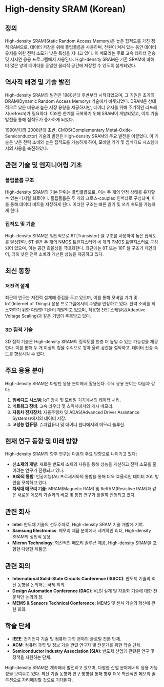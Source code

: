 # High-density SRAM (Korean)

## 정의

High-density SRAM(Static Random Access Memory)은 높은 집적도를 가진 정적 RAM으로, 데이터 저장을 위해 플립플롭을 사용하며, 전원이 켜져 있는 동안 데이터 유지를 위한 전력 소모가 낮은 특성을 지니고 있다. 이 메모리는 주로 고속 데이터 전송 및 저지연 응용 프로그램에서 사용된다. High-density SRAM은 기존 SRAM에 비해 더 많은 양의 데이터를 동일한 물리적 공간에 저장할 수 있도록 설계되었다.

## 역사적 배경 및 기술 발전

High-density SRAM의 발전은 1980년대 후반부터 시작되었으며, 그 기원은 초기의 DRAM(Dynamic Random Access Memory) 기술에서 비롯되었다. DRAM은 상대적으로 낮은 비용과 높은 저장 용량을 제공하지만, 데이터 유지를 위해 주기적인 리프레시(refresh)가 필요하다. 이러한 한계를 극복하기 위해 SRAM이 개발되었고, 이후 기술 발전을 통해 집적도가 증가하게 되었다.

1990년대와 2000년대 초반, CMOS(Complementary Metal-Oxide-Semiconductor) 기술의 발전은 High-density SRAM의 주요 발전을 이끌었다. 이 기술은 낮은 전력 소비와 높은 집적도를 가능하게 하여, 모바일 기기 및 임베디드 시스템에서의 사용을 촉진하였다.

## 관련 기술 및 엔지니어링 기초

### 플립플롭 구조

High-density SRAM의 기본 단위는 플립플롭으로, 이는 두 개의 안정 상태를 유지할 수 있는 디지털 회로이다. 플립플롭은 두 개의 크로스-coupled 인버터로 구성되며, 이를 통해 데이터 비트를 저장하게 된다. 이러한 구조는 빠른 읽기 및 쓰기 속도를 가능하게 한다.

### 집적도 및 기술

High-density SRAM은 일반적으로 6T(Transistor) 셀 구조를 사용하여 높은 집적도를 달성한다. 6T 셀은 두 개의 NMOS 트랜지스터와 네 개의 PMOS 트랜지스터로 구성되어 있으며, 이는 공간 효율성을 극대화한다. 최근에는 8T 또는 10T 셀 구조가 제안되어, 더욱 낮은 전력 소비와 개선된 성능을 제공하고 있다.

## 최신 동향

### 저전력 설계

최근의 연구는 저전력 설계에 중점을 두고 있으며, 이를 통해 모바일 기기 및 IoT(Internet of Things) 응용 프로그램에서의 수명을 연장하고 있다. 전력 소비를 최소화하기 위한 다양한 기술이 개발되고 있으며, 적응형 전압 스케일링(Adaptive Voltage Scaling)과 같은 기법이 주목받고 있다.

### 3D 집적 기술

3D 집적 기술은 High-density SRAM의 집적도를 한층 더 높일 수 있는 가능성을 제공한다. 이를 통해 두 개 이상의 칩을 수직으로 쌓아 올려 공간을 절약하고, 데이터 전송 속도를 향상시킬 수 있다.

## 주요 응용 분야

High-density SRAM은 다양한 응용 분야에서 활용된다. 주요 응용 분야는 다음과 같다:

1. **임베디드 시스템**: IoT 장치 및 모바일 기기에서의 데이터 처리.
2. **네트워크 장비**: 고속 라우터 및 스위치에서의 캐시 메모리.
3. **자동차 전자장치**: 자율주행차 및 ADAS(Advanced Driver Assistance Systems)에서의 데이터 저장.
4. **고성능 컴퓨팅**: 슈퍼컴퓨터 및 데이터 센터에서의 메모리 솔루션.

## 현재 연구 동향 및 미래 방향

High-density SRAM의 향후 연구는 다음의 주요 방향으로 나아가고 있다:

- **신소재의 개발**: 새로운 반도체 소재의 사용을 통해 성능을 개선하고 전력 소모를 줄이려는 연구가 진행되고 있다.
- **AI와의 통합**: 인공지능(AI) 프로세서와의 통합을 통해 더욱 효율적인 데이터 처리 방안을 모색하고 있다.
- **차세대 메모리 기술**: MRAM(Magnetic RAM) 및 ReRAM(Resistive RAM)과 같은 새로운 메모리 기술과의 비교 및 통합 연구가 활발히 진행되고 있다.

## 관련 회사

- **Intel**: 반도체 기술의 선두주자로, High-density SRAM 기술 개발에 기여.
- **Samsung Electronics**: 메모리 제품 분야에서 세계적인 리더, High-density SRAM의 상업적 응용.
- **Micron Technology**: 혁신적인 메모리 솔루션 제공, High-density SRAM을 포함한 다양한 제품군.

## 관련 회의

- **International Solid-State Circuits Conference (ISSCC)**: 반도체 기술의 최신 동향을 논의하는 국제 회의.
- **Design Automation Conference (DAC)**: VLSI 설계 및 자동화 기술에 대한 전문적인 논의의 장.
- **MEMS & Sensors Technical Conference**: MEMS 및 센서 기술의 혁신에 관한 회의.

## 학술 단체

- **IEEE**: 전기전자 기술 및 컴퓨터 과학 분야의 글로벌 전문 단체.
- **ACM**: 컴퓨터 과학 및 정보 기술 관련 연구자 및 전문가를 위한 학술 단체.
- **Semiconductor Industry Association (SIA)**: 반도체 산업과 관련된 연구 및 정책을 지원하는 단체.

High-density SRAM은 계속해서 발전하고 있으며, 다양한 산업 분야에서의 응용 가능성을 보여주고 있다. 최신 기술 동향과 연구 방향을 통해 향후 더욱 혁신적인 메모리 솔루션으로 자리매김할 것으로 기대된다.
